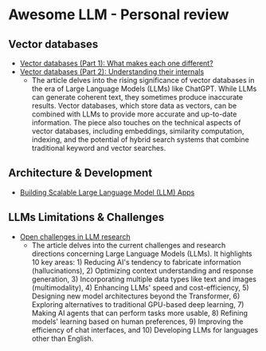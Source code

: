 # Awesome LLM - Personal review

## Vector databases

 - [Vector databases (Part 1): What makes each one different?](https://thedataquarry.com/posts/vector-db-1/)
 - [Vector databases (Part 2): Understanding their internals](https://thedataquarry.com/posts/vector-db-1/)
	 - The article delves into the rising significance of vector databases in the era of Large Language Models (LLMs) like ChatGPT. While LLMs can generate coherent text, they sometimes produce inaccurate results. Vector databases, which store data as vectors, can be combined with LLMs to provide more accurate and up-to-date information. The piece also touches on the technical aspects of vector databases, including embeddings, similarity computation, indexing, and the potential of hybrid search systems that combine traditional keyword and vector searches.

## Architecture & Development
 - [Building Scalable Large Language Model (LLM) Apps](https://ai.plainenglish.io/building-scalable-large-language-model-llm-apps-509894bc7f6a)
	
## LLMs Limitations & Challenges

 - [Open challenges in LLM research](https://huyenchip.com/2023/08/16/llm-research-open-challenges.html)
	 - The article delves into the current challenges and research directions concerning Large Language Models (LLMs). It highlights 10 key areas: 1) Reducing AI's tendency to fabricate information (hallucinations), 2) Optimizing context understanding and response generation, 3) Incorporating multiple data types like text and images (multimodality), 4) Enhancing LLMs' speed and cost-efficiency, 5) Designing new model architectures beyond the Transformer, 6) Exploring alternatives to traditional GPU-based deep learning, 7) Making AI agents that can perform tasks more usable, 8) Refining models' learning based on human preferences, 9) Improving the efficiency of chat interfaces, and 10) Developing LLMs for languages other than English. 
